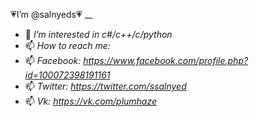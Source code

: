 :heartpulse:I’m @salnyeds:heartpulse:
__
- 👀 *I’m interested in c#/c++/c/python*
- 📫 *How to reach me:*
- 📫 *Facebook: https://www.facebook.com/profile.php?id=100072398191161*
- 📫 *Twitter: https://twitter.com/ssalnyed*
- 📫 *Vk: https://vk.com/plumhaze*
